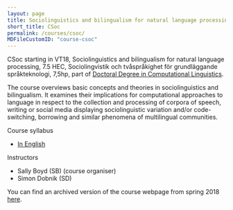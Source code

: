```yaml
---
layout: page
title: Sociolinguistics and bilingualism for natural language processing (CSoc)
short_title: CSoc
permalink: /courses/csoc/
MDFileCustomID: "course-csoc"
---
```


CSoc starting in VT18, Sociolinguistics and bilingualism for natural language processing, 7.5 HEC, Sociolingvistik och tvåspråkighet för grundläggande språkteknologi, 7,5hp, part of [Doctoral Degree in Computational
Linguistics](https://flov.gu.se/digitalAssets/1605/1605989_asp-fd-datalingvistik-2016ver2.pdf).

The course overviews basic concepts and theories in sociolinguistics and bilingualism. It examines their implications for computational approaches to language in respect to the collection and processing of corpora of speech, writing or social media displaying sociolinguistic variation and/or code- switching, borrowing and similar phenomena of multilingual communities.

Course syllabus

  - [In English](https://flov.gu.se/digitalAssets/1692/1692605_syllabus-grad-course-sociolx-and-biling.pdf)

Instructors

  - Sally Boyd (SB) (course organiser)
  - Simon Dobnik (SD)

You can find an archived version of the course webpage from spring 2018 [here](archived.zip).
